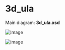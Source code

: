 # 3d_ula

Main diagram: **3d_ula.xsd**

![image](https://github.com/hicretgs/3d_ula/assets/101457475/ebaec7e1-d53b-4e8c-b6b4-27524e6b0b50)

![image](https://github.com/hicretgs/3d_ula/assets/101457475/a586f46f-e40c-4f89-88e3-6f3bc2e2aaee)

